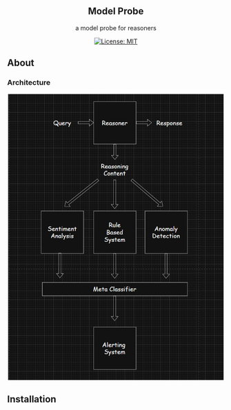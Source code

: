 <div align="center">

  <b>Model Probe</b>
---------------------------
a model probe for reasoners

</div>

<p align="center">
  <a href="https://opensource.org/license/0bsd">
    <img src="https://img.shields.io/badge/License-MIT-yellow.svg" alt="License: MIT">
  </a>
</p>

## About

### Architecture

<p align="center">
  <img src="./high_level_diagram.png" alt="image" width="500">
</p>

## Installation
